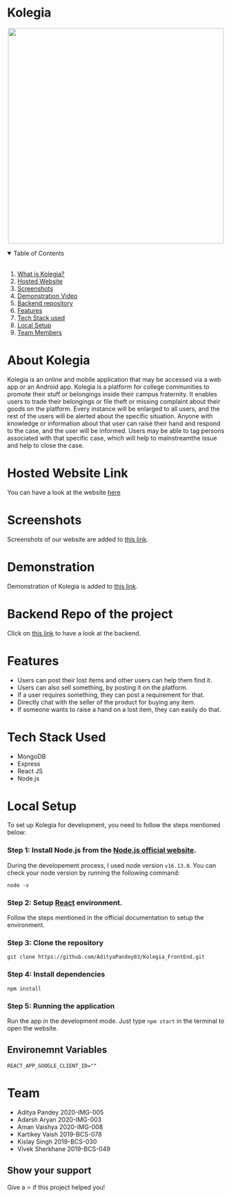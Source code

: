 # Kolegia

<p align="center">
  <img width="500" src="https://i.imgur.com/8NsQdLA.png" />
</p>

<!-- TABLE OF CONTENTS -->
<details open="open">
  <summary>Table of Contents</summary><br />
  <ol>
    <li>
      <a href="#about-the-project">What is Kolegia?</a>
      </li>
    <li>
      <a href="#hostedurl">Hosted Website</a>
      </li>
      <li>
      <a href="#screenshots">Screenshots</a>
      </li>
      <li>
         <a href="#video">Demonstration Video</a>
      </li>
       <li>
         <a href="#backend">Backend repository</a>
      </li>
    <li><a href="#features">Features</a>
    </li>
    <li><a href="#tech-stack">Tech Stack used</a>
    </li>
      <li><a href="#local-setup">Local Setup</a></li>
    <li><a href="#team">Team Members</a></li>
  </ol>
</details>

<div id="about-the-project" />
<!-- ABOUT THE PROJECT -->

# About Kolegia

Kolegia is an online and mobile application that may be accessed via a web app or an Android app. Kolegia is a platform for college communities to promote their stuff or
belongings inside their campus fraternity. It enables users to trade their belongings or file theft or missing complaint about their goods on the platform. Every instance will be enlarged to all users, and the rest of the users will be alerted about the specific situation. Anyone with knowledge or information about that user can raise their hand and respond to the case, and the user will be informed. Users may be able to tag persons associated with that specific case, which will help to mainstreamthe issue and help to close the case.

<div id="hostedurl" />
<!-- Hosted url-->

# Hosted Website Link

You can have a look at the website [here](https://kolegia-c3c1d.web.app/)



<div id="screenshots" />

# Screenshots

Screenshots of our website are added to [this link](https://photos.app.goo.gl/XzMd2bZgjn5LBq7DA).

<div id="video" />

# Demonstration 

Demonstration of Kolegia is added to [this link](https://photos.app.goo.gl/XzMd2bZgjn5LBq7DA).
<br />

<div id="backend" />

# Backend Repo of the project

Click on [this link](https://github.com/AdityaPandey03/Kolegia_Backend) to have a look at the backend.
<br />

<div id="features" />

<!-- GETTING STARTED -->
# Features

- Users can post their lost items and other users can help them find it.
- Users can also sell something, by posting it on the platform.
- If a user requires something, they can post a requirement for that.
- Directly chat with the seller of the product for buying any item.
- If someone wants to raise a hand on a lost item, they can easily do that.


<div id="tech-stack" />
         
# Tech Stack Used

- MongoDB
- Express
- React JS
- Node.js

<div id="local-setup" />

# Local Setup


To set up Kolegia for development, you need to follow the steps mentioned below:

### Step 1: Install Node.js from the [Node.js official website](https://nodejs.org/en/).

During the developement process, I used node version `v16.13.0`. You can check your node version by running the following command:

```shell
node -v
```

### Step 2: Setup [React](https://github.com/facebook/create-react-app) environment.

Follow the steps mentioned in the official documentation to setup the environment.

### Step 3: Clone the repository

    git clone https://github.com/AdityaPandey03/Kolegia_FrontEnd.git

### Step 4: Install dependencies

    npm install
### Step 5: Running the application

Run the app in the development mode.
Just type `npm start` in the terminal to open the website.

## Environemnt Variables

```dosini
REACT_APP_GOOGLE_CLIENT_ID=""
```
<div id="team" />
<!-- CONTACT -->

# Team

- Aditya Pandey 2020-IMG-005
- Adarsh Aryan 2020-IMG-003
- Aman Vaishya 2020-IMG-008
- Kartikey Vaish 2019-BCS-078
- Kislay Singh 2019-BCS-030
- Vivek Sherkhane 2019-BCS-049

## Show your support

Give a ⭐️ if this project helped you!










